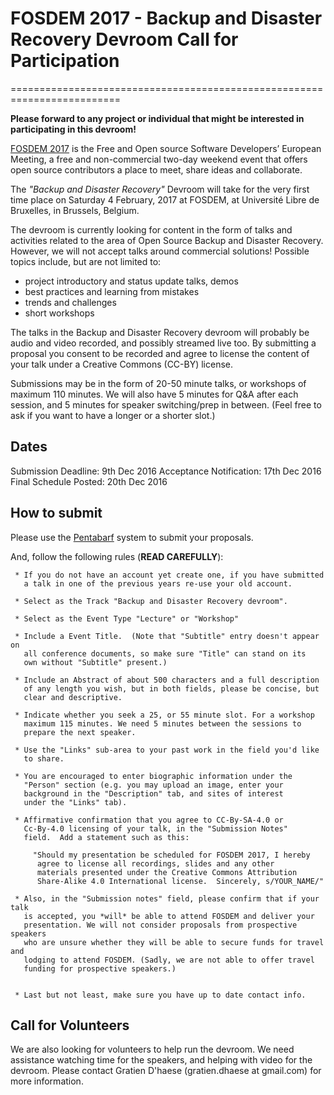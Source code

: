 # FOSDEM 2017 - Backup and Disaster Recovery Devroom Call for Participation
=========================================================================

**Please forward to any project or individual that might be interested in
participating in this devroom!**

[FOSDEM 2017](https://fosdem.org/2017/) is the Free and Open source Software Developers’ European Meeting, 
a free and non-commercial two-day weekend event that offers open source 
contributors a place to meet, share ideas and collaborate.

The _"Backup and Disaster Recovery"_ Devroom will take for the very first 
time place on Saturday 4 February, 2017 at FOSDEM, at Université Libre 
de Bruxelles, in Brussels, Belgium.


The devroom is currently looking for content in the form of talks and 
activities related to the area of Open Source Backup and Disaster Recovery.
However, we will not accept talks around commercial solutions!
Possible topics include, but are not limited to:

 - project introductory and status update talks, demos
 - best practices and learning from mistakes
 - trends and challenges
 - short workshops


The talks in the Backup and Disaster Recovery devroom will probably be audio 
and video recorded, and possibly streamed live too. By submitting a proposal 
you consent to be recorded and agree to license the content of your talk 
under a Creative Commons (CC-BY) license.

Submissions may be in the form of 20-50 minute talks, or workshops of maximum
110 minutes. We will also have 5 minutes for Q&A after each session, and 
5 minutes for speaker switching/prep in between. (Feel free to ask if 
you want to have a longer or a shorter slot.)

## Dates

Submission Deadline: 9th Dec 2016
Acceptance Notification: 17th Dec 2016
Final Schedule Posted: 20th Dec 2016


## How to submit

Please use the [Pentabarf](https://penta.fosdem.org/submission/FOSDEM17)
system to submit your proposals.

And, follow the following rules (**READ CAREFULLY**):

     * If you do not have an account yet create one, if you have submitted
       a talk in one of the previous years re-use your old account.

     * Select as the Track "Backup and Disaster Recovery devroom".

     * Select as the Event Type "Lecture" or "Workshop"

     * Include a Event Title.  (Note that "Subtitle" entry doesn't appear on
       all conference documents, so make sure "Title" can stand on its
       own without "Subtitle" present.)

     * Include an Abstract of about 500 characters and a full description
       of any length you wish, but in both fields, please be concise, but
       clear and descriptive.

     * Indicate whether you seek a 25, or 55 minute slot. For a workshop 
       maximum 115 minutes. We need 5 minutes between the sessions to
       prepare the next speaker.

     * Use the "Links" sub-area to your past work in the field you'd like
       to share.

     * You are encouraged to enter biographic information under the
       "Person" section (e.g. you may upload an image, enter your
       background in the "Description" tab, and sites of interest
       under the "Links" tab).

     * Affirmative confirmation that you agree to CC-By-SA-4.0 or
       Cc-By-4.0 licensing of your talk, in the "Submission Notes"
       field.  Add a statement such as this:

         "Should my presentation be scheduled for FOSDEM 2017, I hereby
          agree to license all recordings, slides and any other
          materials presented under the Creative Commons Attribution
          Share-Alike 4.0 International license.  Sincerely, s/YOUR_NAME/"

     * Also, in the "Submission notes" field, please confirm that if your talk 
       is accepted, you *will* be able to attend FOSDEM and deliver your 
       presentation. We will not consider proposals from prospective speakers 
       who are unsure whether they will be able to secure funds for travel and 
       lodging to attend FOSDEM. (Sadly, we are not able to offer travel 
       funding for prospective speakers.)


     * Last but not least, make sure you have up to date contact info.

## Call for Volunteers

We are also looking for volunteers to help run the devroom. We need
assistance watching time for the speakers, and helping with video for the
devroom. Please contact Gratien D'haese (gratien.dhaese at gmail.com)
for more information.



